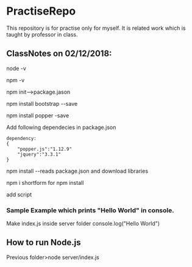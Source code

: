 # PractiseRepo

This repository is for practise only for myself. It is related work which is taught by professor in class.

## ClassNotes on 02/12/2018:

node -v

npm -v

npm init-->package.jason

npm install bootstrap --save

npm install popper -save

Add following dependecies in package.json

	dependency:
	{
		"popper.js":"1.12.9"
		"jquery":"3.3.1"
	}
	
npm install 
--reads package.json and download libraries

npm i shortform for npm install

add script 

### Sample Example which prints "Hello World" in console.
Make index.js inside server folder
	console.log("Hello World")

## How to run Node.js
Previous folder>node server/index.js
